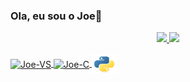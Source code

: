 ### Ola, eu sou o Joe👋
<div align="center">
  <a href="https://github.com/zerothjoe">
  <img height="180em" src="https://github-readme-stats.vercel.app/api?username=zerothjoe&show_icons=true&theme=dracula&include_all_commits=true&count_private=true"/>
  <img height="180em" src="https://github-readme-stats.vercel.app/api/top-langs/?username=zerothjoe&layout=compact&langs_count=7&theme=dracula"/>

</div>

<div style="display: inline_block"><br>
  <img align="center" alt="Joe-VS" height="30"<img src="https://cdn.jsdelivr.net/gh/devicons/devicon/icons/visualstudio/visualstudio-plain.svg" />
  <img align="center" alt="Joe-C" height="30" width="40" <img src="https://cdn.jsdelivr.net/gh/devicons/devicon/icons/c/c-original.svg" />
  <img align="center" alt="Joe-Python" height="30" width="40" src="https://raw.githubusercontent.com/devicons/devicon/master/icons/python/python-original.svg">

</div>
  
